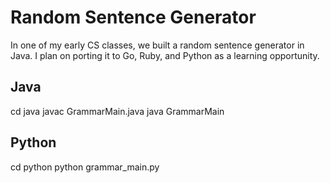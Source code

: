 Random Sentence Generator
=========================

In one of my early CS classes, we built a random sentence generator in Java. I plan on porting it to Go, Ruby, and Python as a learning opportunity.


Java
----
cd java
javac GrammarMain.java
java GrammarMain


Python
------
cd python
python grammar_main.py
